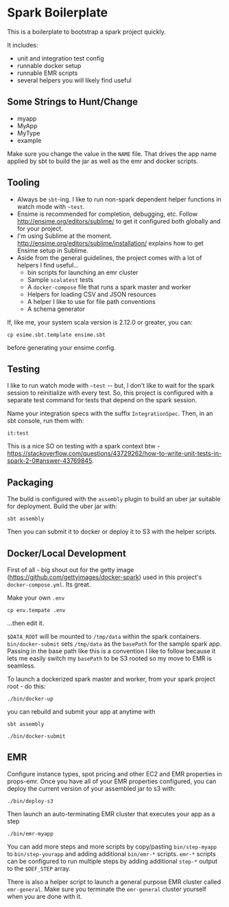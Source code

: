 # Spark Boilerplate

This is a boilerplate to bootstrap a spark project quickly.

It includes:

* unit and integration test config
* runnable docker setup
* runnable EMR scripts
* several helpers you will likely find useful

## Some Strings to Hunt/Change

* myapp
* MyApp
* MyType
* example

Make sure you change the value in the `NAME` file. That drives the app name applied by sbt to build the jar as well as the emr and docker scripts.

## Tooling

* Always be `sbt`-ing. I like to run non-spark dependent helper functions in watch mode with `~test`.
* Ensime is recommended for completion, debugging, etc. Follow http://ensime.org/editors/sublime/ to get it configured both globally and for your project.
* I'm using Sublime at the moment. http://ensime.org/editors/sublime/installation/ explains how to get Ensime setup in Sublime.
* Aside from the general guidelines, the project comes with a lot of helpers I find useful...
  * bin scripts for launching an emr cluster
  * Sample `scalatest` tests
  * A `docker-compose` file that runs a spark master and worker
  * Helpers for loading CSV and JSON resources
  * A helper I like to use for file path conventions
  * A schema generator

If, like me, your system scala version is 2.12.0 or greater, you can:

```
cp esime.sbt.template ensime.sbt
```

before generating your ensime config.

## Testing

I like to run watch mode with `~test` -- but, I don't like to wait for the spark session to reinitialize with every test. So, this project is configured with a separate test command for tests that depend on the spark session.

Name your integration specs with the suffix `IntegrationSpec`. Then, in an sbt console, run them with:

```
it:test
```

This is a nice SO on testing with a spark context btw - https://stackoverflow.com/questions/43729262/how-to-write-unit-tests-in-spark-2-0#answer-43769845.

## Packaging

The build is configured with the `assembly` plugin to build an uber jar suitable for deployment. Build the uber jar with:

```
sbt assembly
```

Then you can submit it to docker or deploy it to S3 with the helper scripts.

## Docker/Local Development

First of all - big shout out for the getty image (https://github.com/gettyimages/docker-spark) used in this project's `docker-compose.yml`. Its great.

Make your own `.env`

```
cp env.tempate .env
```

...then edit it.


`$DATA_ROOT` will be mounted to `/tmp/data` within the spark containers. `bin/docker-submit` sets `/tmp/data` as the `basePath` for the sample spark app. Passing in the base path like this is a convention I like to follow because it lets me easily switch my `basePath` to be S3 rooted so my move to EMR is seamless.

To launch a dockerized spark master and worker, from your spark project root - do this:

```
./bin/docker-up
```

you can rebuild and submit your app at anytime with

```
sbt assembly

./bin/docker-submit
```

## EMR

Configure instance types, spot pricing and other EC2 and EMR properties in props-emr. Once you have all of your EMR properties configured, you can deploy the current version of your assembled jar to s3 with:

```
./bin/deploy-s3
```

Then launch an auto-terminating EMR cluster that executes your app as a step

```
./bin/emr-myapp
```

You can add more steps and more scripts by copy/pasting `bin/step-myapp` to `bin/step-yourapp` and adding additional `bin/emr-*` scripts. `emr-*` scripts can be configured to run multiple steps by adding additional `step-*` output to the `$DEF_STEP` array.

There is also a helper script to launch a general purpose EMR cluster called `emr-general`. Make sure you terminate the `emr-general` cluster yourself when you are done with it.

